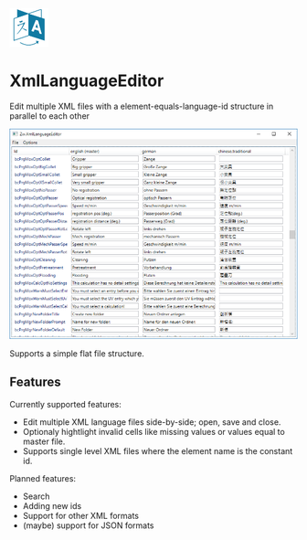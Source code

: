 
![Language](Zw.XmlLanguageEditor/Resources/fa-language_64_2_117aa2_none.png?raw=true) 
# XmlLanguageEditor
Edit multiple XML files with a element-equals-language-id structure in parallel to each other

![Sample Screenshot](screenshot-example.png?raw=true)

Supports a simple flat file structure.

## Features

Currently supported features:
* Edit multiple XML language files side-by-side; open, save and close.
* Optionaly hightlight invalid cells like missing values or values equal to master file.
* Supports single level XML files where the element name is the constant id.

Planned features:
* Search
* Adding new ids
* Support for other XML formats
* (maybe) support for JSON formats
